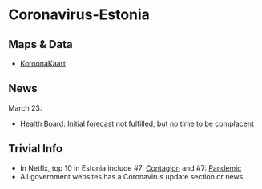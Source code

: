 # Coronavirus-Estonia

## Maps & Data
- [KoroonaKaart](https://koroonakaart.ee/en)

## News

March 23:
- [Health Board: Initial forecast not fulfilled, but no time to be complacent](https://news.err.ee/1067682/health-board-initial-forecast-not-fulfilled-but-no-time-to-be-complacent)

## Trivial Info
- In Netflx, top 10 in Estonia include #7: [Contagion](https://www.imdb.com/title/tt1598778/) and #7: [Pandemic](https://www.imdb.com/title/tt11497904/)
- All government websites has a Coronavirus update section or news
